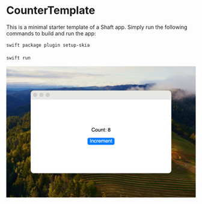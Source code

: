 # CounterTemplate

This is a minimal starter template of a Shaft app. Simply run the following commands to build and run the app:

```sh
swift package plugin setup-skia

swift run
```

![CounterTemplate](/docs/screenshot.png)
